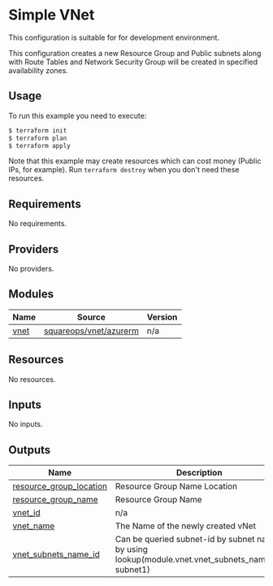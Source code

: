 # Simple VNet

This configuration is suitable for for development environment.

This configuration creates a new Resource Group and Public subnets along with Route Tables and Network Security Group will be created in specified availability zones. 

## Usage

To run this example you need to execute:

```bash
$ terraform init
$ terraform plan
$ terraform apply
```

Note that this example may create resources which can cost money (Public IPs, for example). Run `terraform destroy` when you don't need these resources.


<!-- BEGINNING OF PRE-COMMIT-TERRAFORM DOCS HOOK -->
## Requirements

No requirements.

## Providers

No providers.

## Modules

| Name | Source | Version |
|------|--------|---------|
| <a name="module_vnet"></a> [vnet](#module\_vnet) | [squareops/vnet/azurerm]() | n/a |

## Resources

No resources.

## Inputs

No inputs.

## Outputs

| Name | Description |
|------|-------------|
| <a name="output_resource_group_location"></a> [resource\_group\_location](#output\_resource\_group\_location) | Resource Group Name Location |
| <a name="output_resource_group_name"></a> [resource\_group\_name](#output\_resource\_group\_name) | Resource Group Name |
| <a name="output_vnet_id"></a> [vnet\_id](#output\_vnet\_id) | n/a |
| <a name="output_vnet_name"></a> [vnet\_name](#output\_vnet\_name) | The Name of the newly created vNet |
| <a name="output_vnet_subnets_name_id"></a> [vnet\_subnets\_name\_id](#output\_vnet\_subnets\_name\_id) | Can be queried subnet-id by subnet name by using lookup(module.vnet.vnet\_subnets\_name\_id, subnet1) |
<!-- END OF PRE-COMMIT-TERRAFORM DOCS HOOK -->